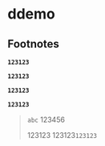 # ddemo

## Footnotes

**`123123`**

**`123123`**

**`123123`**

**`123123`**

> `abc` 123456
>
> 123123
> 123123`123123`
